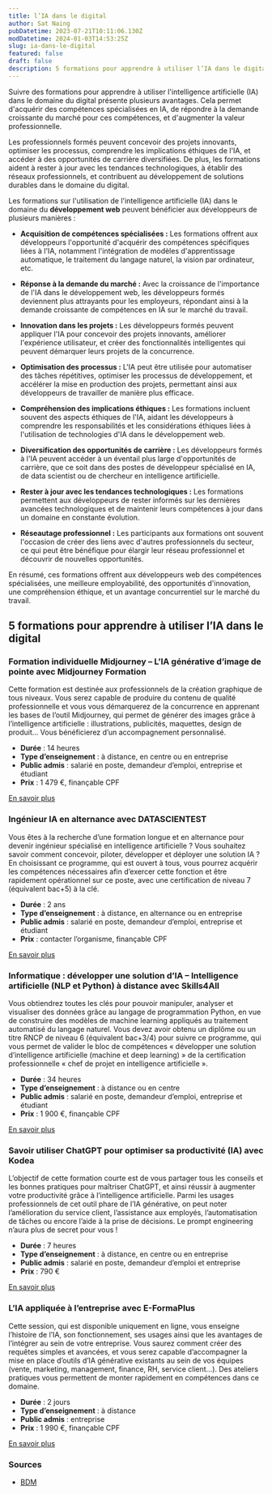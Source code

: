 ```yaml
---
title: l’IA dans le digital
author: Sat Naing
pubDatetime: 2023-07-21T10:11:06.130Z
modDatetime: 2024-01-03T14:53:25Z
slug: ia-dans-le-digital
featured: false
draft: false
description: 5 formations pour apprendre à utiliser l’IA dans le digital
---
```


Suivre des formations pour apprendre à utiliser l'intelligence artificielle (IA) dans le domaine du digital présente plusieurs avantages. Cela permet d'acquérir des compétences spécialisées en IA, de répondre à la demande croissante du marché pour ces compétences, et d'augmenter la valeur professionnelle.

Les professionnels formés peuvent concevoir des projets innovants, optimiser les processus, comprendre les implications éthiques de l'IA, et accéder à des opportunités de carrière diversifiées. De plus, les formations aident à rester à jour avec les tendances technologiques, à établir des réseaux professionnels, et contribuent au développement de solutions durables dans le domaine du digital.

Les formations sur l'utilisation de l'intelligence artificielle (IA) dans le domaine du **développement web** peuvent bénéficier aux développeurs de plusieurs manières :

- **Acquisition de compétences spécialisées :** Les formations offrent aux développeurs l'opportunité d'acquérir des compétences spécifiques liées à l'IA, notamment l'intégration de modèles d'apprentissage automatique, le traitement du langage naturel, la vision par ordinateur, etc.

- **Réponse à la demande du marché :** Avec la croissance de l'importance de l'IA dans le développement web, les développeurs formés deviennent plus attrayants pour les employeurs, répondant ainsi à la demande croissante de compétences en IA sur le marché du travail.

- **Innovation dans les projets :** Les développeurs formés peuvent appliquer l'IA pour concevoir des projets innovants, améliorer l'expérience utilisateur, et créer des fonctionnalités intelligentes qui peuvent démarquer leurs projets de la concurrence.

- **Optimisation des processus :** L'IA peut être utilisée pour automatiser des tâches répétitives, optimiser les processus de développement, et accélérer la mise en production des projets, permettant ainsi aux développeurs de travailler de manière plus efficace.

- **Compréhension des implications éthiques :** Les formations incluent souvent des aspects éthiques de l'IA, aidant les développeurs à comprendre les responsabilités et les considérations éthiques liées à l'utilisation de technologies d'IA dans le développement web.

- **Diversification des opportunités de carrière :** Les développeurs formés à l'IA peuvent accéder à un éventail plus large d'opportunités de carrière, que ce soit dans des postes de développeur spécialisé en IA, de data scientist ou de chercheur en intelligence artificielle.

- **Rester à jour avec les tendances technologiques :** Les formations permettent aux développeurs de rester informés sur les dernières avancées technologiques et de maintenir leurs compétences à jour dans un domaine en constante évolution.

- **Réseautage professionnel :** Les participants aux formations ont souvent l'occasion de créer des liens avec d'autres professionnels du secteur, ce qui peut être bénéfique pour élargir leur réseau professionnel et découvrir de nouvelles opportunités.

En résumé, ces formations offrent aux développeurs web des compétences spécialisées, une meilleure employabilité, des opportunités d'innovation, une compréhension éthique, et un avantage concurrentiel sur le marché du travail.

## 5 formations pour apprendre à utiliser l’IA dans le digital

### Formation individuelle Midjourney – L’IA générative d’image de pointe avec Midjourney Formation

Cette formation est destinée aux professionnels de la création graphique de tous niveaux. Vous serez capable de produire du contenu de qualité professionnelle et vous vous démarquerez de la concurrence en apprenant les bases de l’outil Midjourney, qui permet de générer des images grâce à l’intelligence artificielle : illustrations, publicités, maquettes, design de produit… Vous bénéficierez d’un accompagnement personnalisé.

- **Durée** : 14 heures
- **Type d’enseignement** : à distance, en centre ou en entreprise
- **Public admis** : salarié en poste, demandeur d’emploi, entreprise et étudiant
- **Prix** : 1 479 €, finançable CPF

[En savoir plus](https://www.maformation.fr/formation/formation-individuelle-midjourney-l-ia-generative-d-image-de-pointe-195285?utm_source=blogdumoderateur&utm_medium=siteweb&utm_campaign=selection-formation-intelligence-artificielle-187&utm_content=lien&utm_term=En-savoir-plus-sur-cette-formation#contact)

### Ingénieur IA en alternance avec DATASCIENTEST

Vous êtes à la recherche d’une formation longue et en alternance pour devenir ingénieur spécialisé en intelligence artificielle ? Vous souhaitez savoir comment concevoir, piloter, développer et déployer une solution IA ? En choisissant ce programme, qui est ouvert à tous, vous pourrez acquérir les compétences nécessaires afin d’exercer cette fonction et être rapidement opérationnel sur ce poste, avec une certification de niveau 7 (équivalent bac+5) à la clé.

- **Durée** : 2 ans
- **Type d’enseignement** : à distance, en alternance ou en entreprise
- **Public admis** : salarié en poste, demandeur d’emploi, entreprise et étudiant
- **Prix** : contacter l’organisme, finançable CPF

[En savoir plus](https://www.maformation.fr/formation/ingenieur-ia-en-alternance-194128?utm_source=blogdumoderateur&utm_medium=siteweb&utm_campaign=selection-formation-intelligence-artificielle-187&utm_content=lien&utm_term=Demander-le-programme#contact)

### Informatique : développer une solution d’IA – Intelligence artificielle (NLP et Python) à distance avec Skills4All

Vous obtiendrez toutes les clés pour pouvoir manipuler, analyser et visualiser des données grâce au langage de programmation Python, en vue de construire des modèles de machine learning appliqués au traitement automatisé du langage naturel. Vous devez avoir obtenu un diplôme ou un titre RNCP de niveau 6 (équivalent bac+3/4) pour suivre ce programme, qui vous permet de valider le bloc de compétences « développer une solution d’intelligence artificielle (machine et deep learning) » de la certification professionnelle « chef de projet en intelligence artificielle ».

- **Durée** : 34 heures
- **Type d’enseignement** : à distance ou en centre
- **Public admis** : salarié en poste, demandeur d’emploi, entreprise et étudiant
- **Prix** : 1 900 €, finançable CPF

[En savoir plus](https://www.maformation.fr/formation/informatique-developper-une-solution-d-ia-intelligence-artificielle-nlp-et-python-a-distance-190668?utm_source=blogdumoderateur&utm_medium=siteweb&utm_campaign=selection-formation-intelligence-artificielle-187&utm_content=lien&utm_term=S-informer-gratuitement#contact)

### Savoir utiliser ChatGPT pour optimiser sa productivité (IA) avec Kodea

L’objectif de cette formation courte est de vous partager tous les conseils et les bonnes pratiques pour maîtriser ChatGPT, et ainsi réussir à augmenter votre productivité grâce à l’intelligence artificielle. Parmi les usages professionnels de cet outil phare de l’IA générative, on peut noter l’amélioration du service client, l’assistance aux employés, l’automatisation de tâches ou encore l’aide à la prise de décisions. Le prompt engineering n’aura plus de secret pour vous !

- **Durée** : 7 heures
- **Type d’enseignement** : à distance, en centre ou en entreprise
- **Public admis** : salarié en poste, demandeur d’emploi et entreprise
- **Prix** : 790 €

[En savoir plus](https://www.maformation.fr/formation/chat-gpt-savoir-utiliser-chat-gpt-pour-optimiser-sa-productivite-ia-192204?utm_source=blogdumoderateur&utm_medium=siteweb&utm_campaign=selection-formation-intelligence-artificielle-187&utm_content=lien&utm_term=En-savoir-plus-sur-cette-formation#contact)

### L’IA appliquée à l’entreprise avec E-FormaPlus

Cette session, qui est disponible uniquement en ligne, vous enseigne l’histoire de l’IA, son fonctionnement, ses usages ainsi que les avantages de l’intégrer au sein de votre entreprise. Vous saurez comment créer des requêtes simples et avancées, et vous serez capable d’accompagner la mise en place d’outils d’IA générative existants au sein de vos équipes (vente, marketing, management, finance, RH, service client…). Des ateliers pratiques vous permettent de monter rapidement en compétences dans ce domaine.

- **Durée** : 2 jours
- **Type d’enseignement** : à distance
- **Public admis** : entreprise
- **Prix** : 1 990 €, finançable CPF

[En savoir plus](https://www.maformation.fr/formation/l-ia-applique-a-l-entreprise-195243?utm_source=blogdumoderateur&utm_medium=siteweb&utm_campaign=selection-formation-intelligence-artificielle-187&utm_content=lien&utm_term=Demander-le-programme#contact)

### Sources

- [BDM](https://www.blogdumoderateur.com/selection-formation-intelligence-artificielle-187/)
